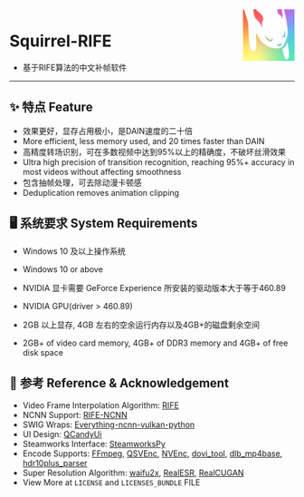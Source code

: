 <img width="18%" src="logo.png" alt="logo" align="right">

# Squirrel-RIFE
- 基于RIFE算法的中文补帧软件

----

## ✨ 特点 Feature

- 效果更好，显存占用极小，是DAIN速度的二十倍 
- More efficient, less memory used, and 20 times faster than DAIN
- 高精度转场识别，可在多数视频中达到95%以上的精确度，不破坏丝滑效果
- Ultra high precision of transition recognition, reaching 95%+ accuracy in most videos without affecting smoothness
- 包含抽帧处理，可去除动漫卡顿感 
- Deduplication removes animation clipping

## 🖥 系统要求 System Requirements
- Windows 10 及以上操作系统 
- Windows 10 or above

- NVIDIA 显卡需要 GeForce Experience 所安装的驱动版本大于等于460.89
- NVIDIA GPU(driver > 460.89)

- 2GB 以上显存, 4GB 左右的空余运行内存以及4GB+的磁盘剩余空间 
- 2GB+ of video card memory, 4GB+ of DDR3 memory and 4GB+ of free disk space

## 🤝  参考 Reference & Acknowledgement
- Video Frame Interpolation Algorithm: [RIFE](https://github.com/hzwer/arXiv2020-RIFE)
- NCNN Support: [RIFE-NCNN](https://github.com/nihui/rife-ncnn-vulkan) 
- SWIG Wraps: [Everything-ncnn-vulkan-python](https://github.com/orgs/media2x/repositories)
- UI Design: [QCandyUi](https://github.com/shuoGG1239/QCandyUi)
- Steamworks Interface: [SteamworksPy](https://github.com/philippj/SteamworksPy)
- Encode Supports: [FFmpeg](https://github.com/FFmpeg/FFmpeg), [QSVEnc](https://github.com/rigaya/QSVEnc), [NVEnc](https://github.com/rigaya/NVEnc), [dovi_tool](https://github.com/quietvoid/dovi_tool), [dlb_mp4base](https://github.com/DolbyLaboratories/dlb_mp4base), [hdr10plus_parser](https://github.com/quietvoid/hdr10plus_parser)
- Super Resolution Algorithm: [waifu2x](https://github.com/nagadomi/waifu2x), [RealESR](https://github.com/xinntao/Real-ESRGAN), [RealCUGAN](https://github.com/bilibili/ailab/blob/main/Real-CUGAN/LICENSE)
- View More at `LICENSE` and `LICENSES_BUNDLE` FILE
